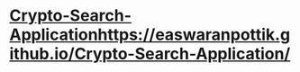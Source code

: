 # [Crypto-Search-Application](https://easwaranpottik.github.io/Crypto-Search-Application/)https://easwaranpottik.github.io/Crypto-Search-Application/
